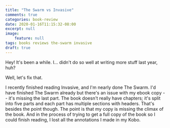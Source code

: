 ```yaml
---
title: "The Swarm vs Invasive"
comments: true
categories: book-review
date: 2020-01-16T11:15:32-08:00
excerpt: null
image:
    feature: null
tags: books reviews the-swarm invasive    
draft: true
---
```


Hey! It's been a while. I... didn't do so well at writing more stuff last year, huh?

Well, let's fix that.

I recently finished reading Invasive, and I'm nearly done The Swarm. I'd have
finished The Swarm already but there's an issue with my ebook copy -- it's
missing the last part. The book doesn't really have chapters; it's split into
five parts and each part has multiple sections with headers. That's besides the
point though. The point is that my copy is missing the climax of the book. And
in the process of trying to get a full copy of the book so I could finish
reading, I lost all the annotations I made in my Kobo.

